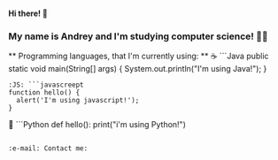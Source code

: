 #### Hi there! 👋
### My name is Andrey and I'm studying computer science! 🧑‍💻

** Programming languages, that I'm currently using: **
☕ ```Java
public static void main(String[] args) {
  System.out.println("I'm using Java!");
}
```
:JS: ```javascreept
function hello() {
  alert('I'm using javascript!');
}
```
🐍 ```Python
def hello():
  print("i\'m using Python!")
```

:e-mail: Contact me:
